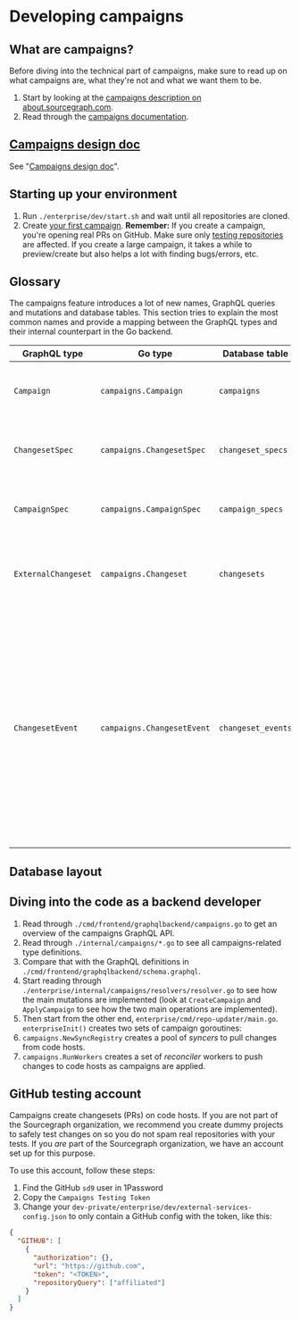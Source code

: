 # Developing campaigns

## What are campaigns?

Before diving into the technical part of campaigns, make sure to read up on what campaigns are, what they're not and what we want them to be.

1. Start by looking at the [campaigns description on about.sourcegraph.com](https://about.sourcegraph.com).
1. Read through the [campaigns documentation](../../../user/campaigns/index.md).

## [Campaigns design doc](campaigns_design.md)

See "[Campaigns design doc](campaigns_design.md)".

## Starting up your environment

1. Run `./enterprise/dev/start.sh` and wait until all repositories are cloned.
1. Create [your first campaign](../../../user/campaigns/quickstart.md). **Remember:** If you create a campaign, you're opening real PRs on GitHub. Make sure only [testing repositories](#github-testing-account) are affected. If you create a large campaign, it takes a while to preview/create but also helps a lot with finding bugs/errors, etc.

## Glossary

The campaigns feature introduces a lot of new names, GraphQL queries and mutations and database tables. This section tries to explain the most common names and provide a mapping between the GraphQL types and their internal counterpart in the Go backend.

<!-- depends-on-source: ~/internal/campaigns/campaign.go, ~/internal/campaigns/campaign_spec.go, etc -->

| GraphQL type        | Go type              | Database table     | Description |
| ------------------- | -------------------- | -------------------| ----------- |
| `Campaign`          | `campaigns.Campaign`       | `campaigns`        | A campaign is a collection of changesets. The central entity. |
| `ChangesetSpec`     | `campaigns.ChangesetSpec`  | `changeset_specs`  | A changeset spec describes the desired state of a changeset. |
| `CampaignSpec`      | `campaigns.CampaignSpec`   | `campaign_specs`   | A campaign spec describes the desired state of a campaign. |
| `ExternalChangeset` | `campaigns.Changeset`      | `changesets`       | Changeset is the unified name for pull requests/merge requests/etc. on code hosts.        |
| `ChangesetEvent`    | `campaigns.ChangesetEvent` | `changeset_events` | A changeset event is an event on a code host, e.g. a comment or a review on a pull request on GitHub. They are created by syncing the changesets from the code host on a regular basis and by accepting webhook events and turning them into changeset events. |

## Database layout

<!-- TODO(mrnugget): Outdated
<!-- <object data="/dev/campaigns_database_layout.svg" type="image/svg+xml" style="width:100%; max-width: 800px"> -->
<!-- </object> -->
<!--  -->
<!-- (To re-generate the diagram from the `campaigns_database_layout.dot` file with Graphviz, run: `dot -Tsvg -o campaigns_database_layout.svg campaigns_database_layout.dot`.) -->

## Diving into the code as a backend developer

1. Read through `./cmd/frontend/graphqlbackend/campaigns.go` to get an overview of the campaigns GraphQL API.
1. Read through `./internal/campaigns/*.go` to see all campaigns-related type definitions.
1. Compare that with the GraphQL definitions in `./cmd/frontend/graphqlbackend/schema.graphql`.
1. Start reading through `./enterprise/internal/campaigns/resolvers/resolver.go` to see how the main mutations are implemented (look at `CreateCampaign` and `ApplyCampaign` to see how the two main operations are implemented).
1. Then start from the other end, `enterprise/cmd/repo-updater/main.go`. `enterpriseInit()` creates two sets of campaign goroutines:
  1. `campaigns.NewSyncRegistry` creates a pool of _syncers_ to pull changes from code hosts.
  2. `campaigns.RunWorkers` creates a set of _reconciler_ workers to push changes to code hosts as campaigns are applied.

## GitHub testing account

Campaigns create changesets (PRs) on code hosts. If you are not part of the Sourcegraph organization, we recommend you create dummy projects to safely test changes on so you do not spam real repositories with your tests. If you _are_ part of the Sourcegraph organization, we have an account set up for this purpose.

To use this account, follow these steps:

1. Find the GitHub `sd9` user in 1Password
2. Copy the `Campaigns Testing Token`
3. Change your `dev-private/enterprise/dev/external-services-config.json` to only contain a GitHub config with the token, like this:

```json
{
  "GITHUB": [
    {
      "authorization": {},
      "url": "https://github.com",
      "token": "<TOKEN>",
      "repositoryQuery": ["affiliated"]
    }
  ]
}
```
